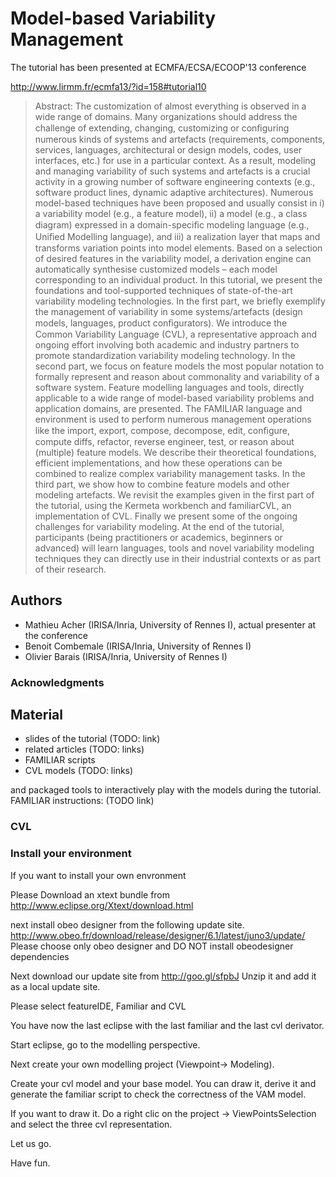 # Model-based Variability Management

The tutorial has been presented at ECMFA/ECSA/ECOOP'13 conference 

http://www.lirmm.fr/ecmfa13/?id=158#tutorial10

> Abstract: The customization of almost everything is observed in a wide range of domains. Many organizations should address the challenge of extending, changing, customizing or conﬁguring numerous kinds of systems and artefacts (requirements, components, services, languages, architectural or design models, codes, user interfaces, etc.) for use in a particular context. As a result, modeling and managing variability of such systems and artefacts is a crucial activity in a growing number of software engineering contexts (e.g., software product lines, dynamic adaptive architectures). Numerous model-based techniques have been proposed and usually consist in i) a variability model (e.g., a feature model), ii) a model (e.g., a class diagram) expressed in a domain-speciﬁc modeling language (e.g., Uniﬁed Modelling language), and iii) a realization layer that maps and transforms variation points into model elements. Based on a selection of desired features in the variability model, a derivation engine can automatically synthesise customized models – each model corresponding to an individual product.
In this tutorial, we present the foundations and tool-supported techniques of state-of-the-art variability modeling technologies. In the first part, we briefly exemplify the management of variability in some systems/artefacts (design models, languages, product conﬁgurators). We introduce the Common Variability Language (CVL), a representative approach and ongoing effort involving both academic and industry partners to promote standardization variability modeling technology. In the second part, we focus on feature models the most popular notation to formally represent and reason about commonality and variability of a software system. Feature modelling languages and tools, directly applicable to a wide range of model-based variability problems and application domains, are presented. The FAMILIAR language and environment is used to perform numerous management operations like the import, export, compose, decompose, edit, conﬁgure, compute diffs, refactor, reverse engineer, test, or reason about (multiple) feature models. We describe their theoretical foundations, efficient implementations, and how these operations can be combined to realize complex variability management tasks. In the third part, we show how to combine feature models and other modeling artefacts. We revisit the examples given in the first part of the tutorial, using the Kermeta workbench and familiarCVL, an implementation of CVL. Finally we present some of the ongoing challenges for variability modeling.
At the end of the tutorial, participants (being practitioners or academics, beginners or advanced) will learn languages, tools and novel variability modeling techniques they can directly use in their industrial contexts or as part of their research.

## Authors

 * Mathieu Acher (IRISA/Inria, University of Rennes I), actual presenter at the conference
 * Benoit Combemale (IRISA/Inria, University of Rennes I)
 * Olivier Barais (IRISA/Inria, University of Rennes I)

### Acknowledgments

## Material

 * slides of the tutorial (TODO: link)
 * related articles (TODO: links)
 * FAMILIAR scripts 
 * CVL models (TODO: links)
 
and packaged tools to interactively play with the models during the tutorial.
FAMILIAR instructions: (TODO link)


### CVL


### Install your environment

If you want to install your own envronment

Please Download an xtext bundle from
http://www.eclipse.org/Xtext/download.html

next install obeo designer from the following update site. 
http://www.obeo.fr/download/release/designer/6.1/latest/juno3/update/
Please choose only obeo designer and DO NOT install obeodesigner dependencies

Next download our update site from 
http://goo.gl/sfpbJ
Unzip it and add it as a local update site. 

Please select featureIDE, Familiar and CVL

You have now the last eclipse with the last familiar and the last cvl derivator. 

Start eclipse, go to the modelling perspective. 

Next create your own modelling project
(Viewpoint-> Modeling). 

Create your cvl model and your base model. 
You can draw it, derive it and generate the familiar script to check the correctness of the VAM model.

If you want to draw it. Do a right clic on the project -> ViewPointsSelection and select the three cvl representation.

Let us go. 

Have fun. 


